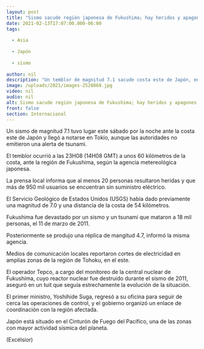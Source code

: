 ```yaml
---
layout: post
title: "Sismo sacude región japonesa de Fukushima; hay heridos y apagones"
date: 2021-02-13T17:07:00.000-06:00
tags:
  
  - Asia
  
  - Japón
  
  - sismo
  
author: nil
description: "Un temblor de magnitud 7.1 sacude costa este de Japón, en la región de Fukushima; reportes preliminares dan cuenta de varios heridos y apagones masivos en la zona"
image: /uploads/2021/images-2528868.jpg
video: nil
audio: nil
alt: Sismo sacude región japonesa de Fukushima; hay heridos y apagones
front: false
section: Internacional
---
```


Un sismo de magnitud 7.1 tuvo lugar este sábado por la noche ante la costa este de Japón y llegó a notarse en Tokio, aunque las autoridades no emitieron una alerta de tsunami.

El temblor ocurrió a las 23H08 (14H08 GMT) a unos 60 kilómetros de la costa, ante la región de Fukushima, según la agencia metereológica japonesa.

La prensa local informa que al menos 20 personas resultaron heridas y que más de 950 mil usuarios se encuentran sin suministro eléctrico.

El Servicio Geológico de Estados Unidos (USGS) había dado previamente una magnitud de 7.0 y una distancia de la costa de 54 kilómetros.

Fukushima fue devastado por un sismo y un tsunami que mataron a 18 mil personas, el 11 de marzo de 2011.

Posteriormente se produjo una réplica de mangitud 4.7, informó la misma agencia.

Medios de comunicación locales reportaron cortes de electricidad en amplias zonas de la región de Tohoku, en el este.

El operador Tepco, a cargo del monitoreo de la central nuclear de Fukushima, cuyo reactor nuclear fue destruido durante el sismo de 2011, aseguró en un tuit que seguía estrechamente la evolución de la situación.

El primer ministro, Yoshihide Suga, regresó a su oficina para seguir de cerca las operaciones de control, y el gobierno organizó un enlace de coordinación con la región afectada.

Japón está situado en el Cinturón de Fuego del Pacífico, una de las zonas con mayor actividad sísmica del planeta.

(Excélsior)